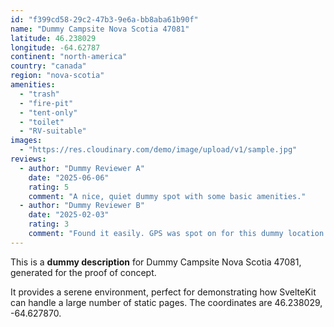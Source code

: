 ```yaml
---
id: "f399cd58-29c2-47b3-9e6a-bb8aba61b90f"
name: "Dummy Campsite Nova Scotia 47081"
latitude: 46.238029
longitude: -64.62787
continent: "north-america"
country: "canada"
region: "nova-scotia"
amenities:
  - "trash"
  - "fire-pit"
  - "tent-only"
  - "toilet"
  - "RV-suitable"
images:
  - "https://res.cloudinary.com/demo/image/upload/v1/sample.jpg"
reviews:
  - author: "Dummy Reviewer A"
    date: "2025-06-06"
    rating: 5
    comment: "A nice, quiet dummy spot with some basic amenities."
  - author: "Dummy Reviewer B"
    date: "2025-02-03"
    rating: 3
    comment: "Found it easily. GPS was spot on for this dummy location."
---
```


This is a **dummy description** for Dummy Campsite Nova Scotia 47081, generated for the proof of concept.

It provides a serene environment, perfect for demonstrating how SvelteKit can handle a large number of static pages. The coordinates are 46.238029, -64.627870.

